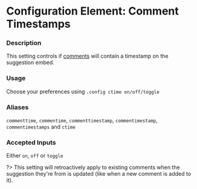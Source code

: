 # Configuration Element: Comment Timestamps 

### Description
This setting controls if [comments](/staff/comment.md) will contain a timestamp on the suggestion embed.
   
### Usage
Choose your preferences using `.config ctime on/off/toggle`

### Aliases
`commenttime`, `commentime`, `commenttimestamp`, `commentimestamp`, `commentimestamps` and `ctime`

### Accepted Inputs
Either `on`, `off` or `toggle`

?> This setting will retroactively apply to existing comments when the suggestion they're from is updated (like when a new comment is added to it).
